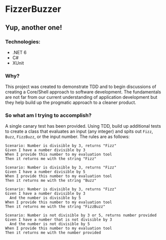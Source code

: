 # FizzerBuzzer
## Yup, another one!

### Technologies:
- .NET 6
- C#
- XUnit

### Why?

This project was created to demonstrate TDD and to begin discussions of creating a Core/Shell approach to software development. The fundamentals are not far from our current understanding of application development but they help build up the progmatic approach to a cleaner product.

### So what am I trying to accomplish?

A single canary test has been provided. Using TDD, build up additional tests to create a class that evaluates an input (any integer) and spits out `Fizz`, `Buzz`, `FizzBuzz`, or the input number. The rules are as follows:

```
Scenario: Number is divisible by 3, returns "Fizz"
Given I have a number divisible by 3
When I provide this number to my evaluation tool
Then it returns me with the string "Fizz"
```

```
Scenario: Number is divisible by 3, returns "Fizz"
Given I have a number divisible by 5
When I provide this number to my evaluation tool
Then it returns me with the string "Buzz"
```

```
Scenario: Number is divisible by 3, returns "Fizz"
Given I have a number divisible by 3
  And the number is divisible by 5
When I provide this number to my evaluation tool
Then it returns me with the string "FizzBuzz"
```

```
Scenario: Number is not divisible by 3 or 5, returns number provided
Given I have a number that is not divisible by 3
  And the number is not divisible by 5
When I provide this number to my evaluation tool
Then it returns me with the number provided
```